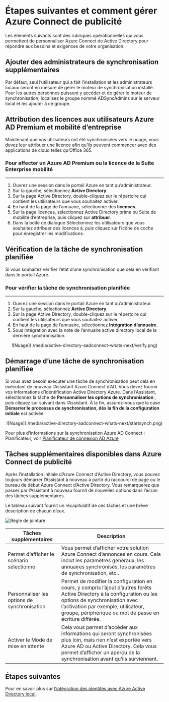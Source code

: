 <properties
    pageTitle="Azure AD Connect : Étapes et gérer Azure Connect d’annonce | Microsoft Azure"
    description="Apprenez à étendre la configuration par défaut et les tâches opérationnelles pour Azure Connect d’Active Directory."
    services="active-directory"
    documentationCenter=""
    authors="billmath"
    manager="femila"
    editor="curtand"/>

<tags
    ms.service="active-directory"
    ms.workload="identity"
    ms.tgt_pltfrm="na"
    ms.devlang="na"
    ms.topic="article"
    ms.date="08/08/2016"
    ms.author="billmath"/>

# <a name="next-steps-and-how-to-manage-azure-ad-connect"></a>Étapes suivantes et comment gérer Azure Connect de publicité
Les éléments suivants sont des rubriques opérationnelles qui vous permettent de personnaliser Azure Connect de Active Directory pour répondre aux besoins et exigences de votre organisation.  

## <a name="add-additional-sync-administrators"></a>Ajouter des administrateurs de synchronisation supplémentaires
Par défaut, seul l’utilisateur qui a fait l’installation et les administrateurs locaux seront en mesure de gérer le moteur de synchronisation installé. Pour les autres personnes puissent y accéder et de gérer le moteur de synchronisation, localisez le groupe nommé ADSyncAdmins sur le serveur local et les ajouter à ce groupe.

## <a name="assigning-licenses-to-azure-ad-premium-and-enterprise-mobility-users"></a>Attribution des licences aux utilisateurs Azure AD Premium et mobilité d’entreprise

Maintenant que vos utilisateurs ont été synchronisées vers le nuage, vous devez leur attribuer une licence afin qu’ils peuvent commencer avec des applications de cloud telles qu’Office 365.

### <a name="to-assign-an-azure-ad-premium-or-enterprise-mobility-suite-license"></a>Pour affecter un Azure AD Premium ou la licence de la Suite Enterprise mobilité
--------------------------------------------------------------------------------
1. Ouvrez une session dans le portail Azure en tant qu’administrateur.
2. Sur la gauche, sélectionnez **Active Directory**.
3. Sur la page Active Directory, double-cliquez sur le répertoire qui contient les utilisateurs que vous souhaitez activer.
4. En haut de la page de l’annuaire, sélectionner des **licences**.
5. Sur la page licences, sélectionnez Active Directory prime ou Suite de mobilité d’entreprise, puis cliquez sur **attribuer**.
6. Dans la boîte de dialogue Sélectionnez les utilisateurs que vous souhaitez attribuer des licences à, puis cliquez sur l’icône de coche pour enregistrer les modifications.


## <a name="verifying-the-scheduled-synchronization-task"></a>Vérification de la tâche de synchronisation planifiée
Si vous souhaitez vérifier l’état d’une synchronisation que cela en vérifiant dans le portail Azure.

### <a name="to-verify-the-scheduled-synchronization-task"></a>Pour vérifier la tâche de synchronisation planifiée
--------------------------------------------------------------------------------
1. Ouvrez une session dans le portail Azure en tant qu’administrateur.
2. Sur la gauche, sélectionnez **Active Directory**.
3. Sur la page Active Directory, double-cliquez sur le répertoire qui contient les utilisateurs que vous souhaitez activer.
4. En haut de la page de l’annuaire, sélectionnez **Intégration d’annuaire**.
5. Sous Intégration avec la note de l’annuaire active directory local de la dernière synchronisation.

<center>![Nuage](./media/active-directory-aadconnect-whats-next/verify.png)</center>

## <a name="starting-a-scheduled-synchronization-task"></a>Démarrage d’une tâche de synchronisation planifiée
Si vous avez besoin exécuter une tâche de synchronisation peut cela en exécutant de nouveau l’Assistant Azure Connect d’AD.  Vous devez fournir vos informations d’identification Active Directory Azure.  Dans l’Assistant, sélectionnez la tâche de **Personnaliser les options de synchronisation** , puis cliquez sur suivant dans l’Assistant. À la fin, assurez-vous que la case **Démarrer le processus de synchronisation, dès la fin de la configuration initiale** est activée.

<center>![Nuage](./media/active-directory-aadconnect-whats-next/startsynch.png)</center>

Pour plus d’informations sur la synchronisation Azure AD Connect : Planificateur, voir [Planificateur de connexion AD Azure](active-directory-aadconnectsync-feature-scheduler.md)


## <a name="additional-tasks-available-in-azure-ad-connect"></a>Tâches supplémentaires disponibles dans Azure Connect de publicité
Après l’installation initiale d’Azure Connect d’Active Directory, vous pouvez toujours démarrer l’Assistant à nouveau à partir du raccourci de page ou le bureau de début Azure Connect d’Active Directory.  Vous remarquerez que passer par l’Assistant à nouveau fournit de nouvelles options dans l’écran des tâches supplémentaires.  

Le tableau suivant fournit un récapitulatif de ces tâches et une brève description de chacun d’eux.

![Règle de jointure](./media/active-directory-aadconnect-whats-next/addtasks.png)


Tâches supplémentaires | Description
------------- | ------------- |
Permet d’afficher le scénario sélectionné  |Vous permet d’afficher votre solution Azure Connect d’annonces en cours.  Cela inclut les paramètres généraux, les annuaires synchronisés, les paramètres de synchronisation, etc..
Personnaliser les options de synchronisation | Permet de modifier la configuration en cours, y compris l’ajout d’autres forêts Active Directory à la configuration ou les options de synchronisation avec l’activation par exemple, utilisateur, groupe, périphérique ou mot de passe en écriture différée.
Activer le Mode de mise en attente |  Cela vous permet d’accéder aux informations qui seront synchronisées plus loin, mais rien n’est exportée vers Azure AD ou Active Directory.  Cela vous permet d’afficher un aperçu de la synchronisation avant qu’ils surviennent.

## <a name="next-steps"></a>Étapes suivantes
Pour en savoir plus sur [l’intégration des identités avec Azure Active Directory local](active-directory-aadconnect.md).
